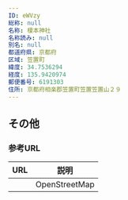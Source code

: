 ```yaml
---
ID: eWVzy
総称: null
名称: 榎本神社
名称読み: null
別名: null
都道府県: 京都府
区域: 笠置町
緯度: 34.7536294
経度: 135.9420974
郵便番号: 6191303
住所: 京都府相楽郡笠置町笠置笠置山２９
---
```


## その他

### 参考URL

| URL | 説明          |
| --- | ------------- |
|     | OpenStreetMap |
